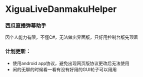 # XiguaLiveDanmakuHelper
### 西瓜直播弹幕助手

因个人能力有限，不懂C#，无法做出界面版，只好用控制台版先顶着

### 计划更新：
- 使用android app协议，避免出现网页版协议更改后无法使用
- 闲的无聊的时候看一看有没有好用的GUI轮子可以用用
